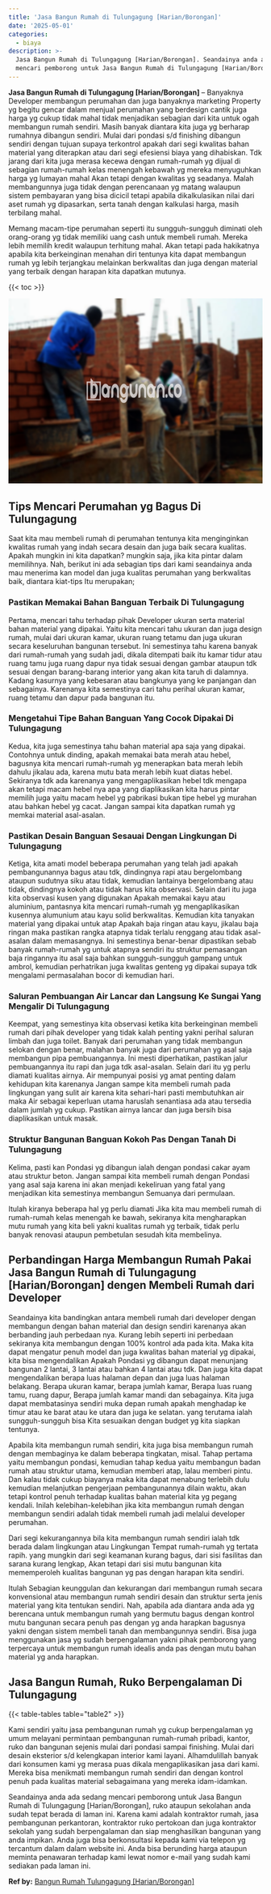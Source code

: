 ```yaml
---
title: 'Jasa Bangun Rumah di Tulungagung [Harian/Borongan]'
date: '2025-05-01'
categories:
  - biaya
description: >-
  Jasa Bangun Rumah di Tulungagung [Harian/Borongan]. Seandainya anda ada sedang
  mencari pemborong untuk Jasa Bangun Rumah di Tulungagung [Harian/Borongan],...
---
```


**Jasa Bangun Rumah di Tulungagung \[Harian/Borongan\]** – Banyaknya Developer membangun perumahan dan juga banyaknya marketing Property yg begitu gencar dalam menjual perumahan yang berdesign cantik juga harga yg cukup tidak mahal tidak menjadikan sebagian dari kita untuk ogah membangun rumah sendiri. Masih banyak diantara kita juga yg berharap rumahnya dibangun sendiri. Mulai dari pondasi s/d finishing dibangun sendiri dengan tujuan supaya terkontrol apakah dari segi kwalitas bahan material yang diterapkan atau dari segi efesiensi biaya yang dihabiskan. Tdk jarang dari kita juga merasa kecewa dengan rumah-rumah yg dijual di sebagian rumah-rumah kelas menengah kebawah yg mereka menyuguhkan harga yg lumayan mahal Akan tetapi dengan kwalitas yg seadanya. Malah membangunnya juga tidak dengan perencanaan yg matang walaupun sistem pembayaran yang bisa dicicil tetapi apabila dikalkulasikan nilai dari aset rumah yg dipasarkan, serta tanah dengan kalkulasi harga, masih terbilang mahal.

Memang macam-tipe perumahan seperti itu sungguh-sungguh diminati oleh orang-orang yg tidak memiliki uang cash untuk membeli rumah. Mereka lebih memilih kredit walaupun terhitung mahal. Akan tetapi pada hakikatnya apabila kita berkeinginan menahan diri tentunya kita dapat membangun rumah yg lebih terjangkau melainkan berkwalitas dan juga dengan material yang terbaik dengan harapan kita dapatkan mutunya.

{{< toc >}}

![Jasa Bangun Rumah di Tulungagung [Harian/Borongan]](/images/borong-bangunan-41.png)

## Tips Mencari Perumahan yg Bagus Di Tulungagung

Saat kita mau membeli rumah di perumahan tentunya kita menginginkan kwalitas rumah yang indah secara desain dan juga baik secara kualitas. Apakah mungkin ini kita dapatkan? mungkin saja, jika kita pintar dalam memilihnya. Nah, berikut ini ada sebagian tips dari kami seandainya anda mau menerima kan model dan juga kualitas perumahan yang berkwalitas baik, diantara kiat-tips Itu merupakan;

### Pastikan Memakai Bahan Banguan Terbaik Di Tulungagung

Pertama, mencari tahu terhadap pihak Developer ukuran serta material bahan material yang dipakai. Yaitu kita mencari tahu ukuran dan juga design rumah, mulai dari ukuran kamar, ukuran ruang tetamu dan juga ukuran secara keseluruhan bangunan tersebut. Ini semestinya tahu karena banyak dari rumah-rumah yang sudah jadi, dikala ditempati baik itu kamar tidur atau ruang tamu juga ruang dapur nya tidak sesuai dengan gambar ataupun tdk sesuai dengan barang-barang interior yang akan kita taruh di dalamnya. Kadang kasurnya yang kebesaran atau bangkunya yang ke panjangan dan sebagainya. Karenanya kita semestinya cari tahu perihal ukuran kamar, ruang tetamu dan dapur pada bangunan itu.

### Mengetahui Tipe Bahan Banguan Yang Cocok Dipakai Di Tulungagung

Kedua, kita juga semestinya tahu bahan material apa saja yang dipakai. Contohnya untuk dinding, apakah memakai bata merah atau hebel, bagusnya kita mencari rumah-rumah yg menerapkan bata merah lebih dahulu jikalau ada, karena mutu bata merah lebih kuat diatas hebel. Sekiranya tdk ada karenanya yang mengaplikasikan hebel tdk mengapa akan tetapi macam hebel nya apa yang diaplikasikan kita harus pintar memilih juga yaitu macam hebel yg pabrikasi bukan tipe hebel yg murahan atau bahkan hebel yg cacat. Jangan sampai kita dapatkan rumah yg memkai material asal-asalan.

### Pastikan Desain Banguan Sesauai Dengan Lingkungan Di Tulungagung

Ketiga, kita amati model beberapa perumahan yang telah jadi apakah pembangunannya bagus atau tdk, dindingnya rapi atau bergelombang ataupun sudutnya siku atau tidak, kemudian lantainya bergelombang atau tidak, dindingnya kokoh atau tidak harus kita observasi. Selain dari itu juga kita observasi kusen yang digunakan Apakah memakai kayu atau aluminium, pantasnya kita mencari rumah-rumah yg mengaplikasikan kusennya alumunium atau kayu solid berkwalitas. Kemudian kita tanyakan material yang dipakai untuk atap Apakah baja ringan atau kayu, jikalau baja ringan maka pastikan rangka atapnya tidak terlalu renggang atau tidak asal-asalan dalam memasangnya. Ini semestinya benar-benar dipastikan sebab banyak rumah-rumah yg untuk atapnya sendiri itu struktur pemasangan baja ringannya itu asal saja bahkan sungguh-sungguh gampang untuk ambrol, kemudian perhatrikan juga kwalitas genteng yg dipakai supaya tdk mengalami permasalahan bocor di kemudian hari.

### Saluran Pembuangan Air Lancar dan Langsung Ke Sungai Yang Mengalir Di Tulungagung

Keempat, yang semestinya kita observasi ketika kita berkeinginan membeli rumah dari pihak developer yang tidak kalah penting yakni perihal saluran limbah dan juga toilet. Banyak dari perumahan yang tidak membangun selokan dengan benar, malahan banyak juga dari perumahan yg asal saja membangun pipa pembuangannya. Ini mesti diperhatikan, pastikan jalur pembuangannya itu rapi dan juga tdk asal-asalan. Selain dari itu yg perlu diamati kualitas airnya. Air mempunyai posisi yg amat penting dalam kehidupan kita karenanya Jangan sampe kita membeli rumah pada lingkungan yang sulit air karena kita sehari-hari pasti membutuhkan air maka Air sebagai keperluan utama haruslah senantiasa ada atau tersedia dalam jumlah yg cukup. Pastikan airnya lancar dan juga bersih bisa diaplikasikan untuk masak.

### Struktur Bangunan Banguan Kokoh Pas Dengan Tanah Di Tulungagung

Kelima, pasti kan Pondasi yg dibangun ialah dengan pondasi cakar ayam atau struktur beton. Jangan sampai kita membeli rumah dengan Pondasi yang asal saja karena ini akan menjadi kekeliruan yang fatal yang menjadikan kita semestinya membangun Semuanya dari permulaan.

Itulah kiranya beberapa hal yg perlu diamati Jika kita mau membeli rumah di rumah-rumah kelas menengah ke bawah, sekiranya kita mengharapkan mutu rumah yang kita beli yakni kualitas rumah yg terbaik, tidak perlu banyak renovasi ataupun pembetulan sesudah kita membelinya.

## Perbandingan Harga Membangun Rumah Pakai Jasa Bangun Rumah di Tulungagung \[Harian/Borongan\] dengen Membeli Rumah dari Developer

Seandainya kita bandingkan antara membeli rumah dari developer dengan membangun dengan bahan material dan design sendiri karenanya akan berbanding jauh perbedaan nya. Kurang lebih seperti ini perbedaan sekiranya kita membangun dengan 100% kontrol ada pada kita. Maka kita dapat mengatur penuh model dan juga kwalitas bahan material yg dipakai, kita bisa mengendalikan Apakah Pondasi yg dibangun dapat menunjang bangunan 2 lantai, 3 lantai atau bahkan 4 lantai atau tdk. Dan juga kita dapat mengendalikan berapa luas halaman depan dan juga luas halaman belakang. Berapa ukuran kamar, berapa jumlah kamar, Berapa luas ruang tamu, ruang dapur, Berapa jumlah kamar mandi dan sebagainya. Kita juga dapat membatasinya sendiri muka depan rumah apakah menghadap ke timur atau ke barat atau ke utara dan juga ke selatan. yang terutama ialah sungguh-sungguh bisa Kita sesuaikan dengan budget yg kita siapkan tentunya.

Apabila kita membangun rumah sendiri, kita juga bisa membangun rumah dengan membaginya ke dalam beberapa tingkatan, misal. Tahap pertama yaitu membangun pondasi, kemudian tahap kedua yaitu membangun badan rumah atau struktur utama, kemudian memberi atap, lalau memberi pintu. Dan kalau tidak cukup biayanya maka kita dapat menabung terlebih dulu kemudian melanjutkan pengerjaan pembangunannya dilain waktu, akan tetapi kontrol penuh terhadap kualitas bahan material kita yg pegang kendali. Inilah kelebihan-kelebihan jika kita membangun rumah dengan membangun sendiri adalah tidak membeli rumah jadi melalui developer perumahan.

Dari segi kekurangannya bila kita membangun rumah sendiri ialah tdk berada dalam lingkungan atau Lingkungan Tempat rumah-rumah yg tertata rapih. yang mungkin dari segi keamanan kurang bagus, dari sisi fasilitas dan sarana kurang lengkap, Akan tetapi dari sisi mutu bangunan kita mememperoleh kualitas bangunan yg pas dengan harapan kita sendiri.

Itulah Sebagian keunggulan dan kekurangan dari membangun rumah secara konvensional atau membangun rumah sendiri desain dan struktur serta jenis material yang kita tentukan sendiri. Nah, apabila ada diantara anda ada yg berencana untuk membangun rumah yang bermutu bagus dengan kontrol mutu bangunan secara penuh pas dengan yg anda harapkan bagusnya yakni dengan sistem membeli tanah dan membangunnya sendiri. Bisa juga menggunakan jasa yg sudah berpengalaman yakni pihak pemborong yang terpercaya untuk membangun rumah idealis anda pas dengan mutu bahan material yg anda harapkan.

## Jasa Bangun Rumah, Ruko Berpengalaman Di Tulungagung

{{< table-tables table="table2" >}}

Kami sendiri yaitu jasa pembangunan rumah yg cukup berpengalaman yg umum melayani permintaan pembangunan rumah-rumah pribadi, kantor, ruko dan bangunan sejenis mulai dari pondasi sampai finishing. Mulai dari desain eksterior s/d kelengkapan interior kami layani. Alhamdulillah banyak dari konsumen kami yg merasa puas dikala mengaplikasikan jasa dari kami. Mereka bisa menikmati membangun rumah sendiri dan dengan kontrol penuh pada kualitas material sebagaimana yang mereka idam-idamkan.

Seandainya anda ada sedang mencari pemborong untuk Jasa Bangun Rumah di Tulungagung \[Harian/Borongan\], ruko ataupun sekolahan anda sudah tepat berada di laman ini. Karena kami adalah kontraktor rumah, jasa pembangunan perkantoran, kontraktor ruko pertokoan dan juga kontraktor sekolah yang sudah berpengalaman dan siap menghasilkan bangunan yang anda impikan. Anda juga bisa berkonsultasi kepada kami via telepon yg tercantum dalam dalam website ini. Anda bisa berunding harga ataupun meminta penawaran terhadap kami lewat nomor e-mail yang sudah kami sediakan pada laman ini.

**Ref by:** [Bangun Rumah Tulungagung [Harian/Borongan]](https://id.wikipedia.org/wiki/Bangun)
